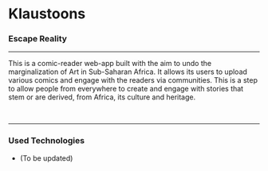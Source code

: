 # Klaustoons 
### Escape Reality

---

This is a comic-reader web-app built with the aim to undo the marginalization of Art in Sub-Saharan Africa. It allows its users to upload various comics and engage with the readers via communities. 
This is a step to allow people from everywhere to create and engage with stories that stem or are derived, from Africa, its culture and heritage.

<br>

---

### Used Technologies
* (To be updated)
